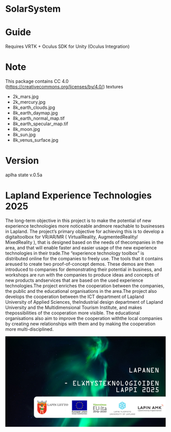 # SolarSystem

# Guide
Requires VRTK + Oculus SDK for Unity (Oculus Integration)

# Note
This package contains CC 4.0 (https://creativecommons.org/licenses/by/4.0/) textures
* 2k_mars.jpg
* 2k_mercury.jpg
* 8k_earth_clouds.jpg
* 8k_earth_daymap.jpg
* 8k_earth_normal_map.tif
* 8k_earth_specular_map.tif
* 8k_moon.jpg
* 8k_sun.jpg
* 8k_venus_surface.jpg

# Version
aplha state v.0.5a

# Lapland Experience Technologies 2025
The long-term objective in this project is to make the potential of new experience technologies more noticeable andmore reachable to businesses in Lapland. The project’s primary objective for achieving this is to develop a digitaltoolbox for  VR/AR/MR ( VirtualReality, AugmentedReality/ MixedReality ), that is designed based on the needs of thecompanies in the area, and that will enable faster and easier usage of the new experience technologies in their trade.The “experience technology toolbox” is distributed online for the companies to freely use. The tools that it contains areused to create two proof-of-concept demos. These demos are then introduced to companies for demonstrating their potential in business, and workshops are run with the companies to produce ideas and concepts of new products andservices that are based on the used experience technologies.The project enriches the cooperation between the companies, the public and the educational organisations in the area.The project also develops the cooperation between the ICT department of Lapland University of Applied Sciences, theIndustrial design department of Lapland University and the Multidimensional Tourism Institute, and makes thepossibilities of the cooperation more visible. The educational organisations also aim to improve the cooperation withthe local companies by creating new relationships with them and by making the cooperation more multi-disciplined.

![Screenshot](LapanenLogo.jpg)
